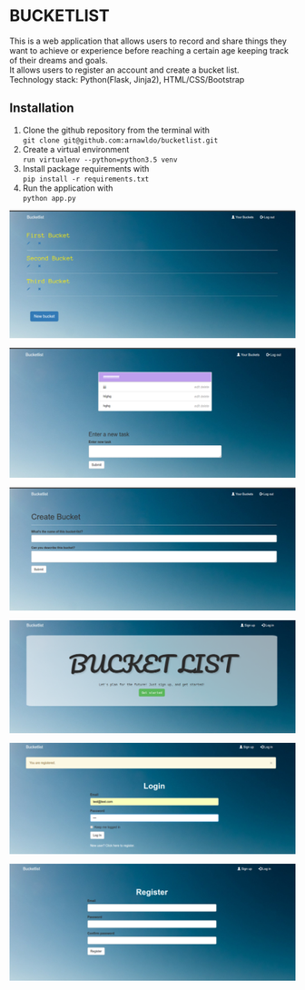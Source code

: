 # BUCKETLIST
This is a web application that  allows users to record and share things they want to achieve or experience before reaching a certain age keeping track of their dreams and goals.  
It allows users to register an account and create a bucket list.  
Technology stack: Python(Flask, Jinja2), HTML/CSS/Bootstrap  

## Installation  
1. Clone the github repository from the terminal with   
`git clone git@github.com:arnawldo/bucketlist.git`  
2. Create a virtual environment  
`run virtualenv --python=python3.5 venv`
3. Install package requirements with    
`pip install -r requirements.txt`
4. Run the application with  
`python app.py`  
  
![buckets](readme-files/buckets.png)   

![buckets tasks](readme-files/bucket_tasks.png)
  
![craete buckets](readme-files/create-bucket.png)
  
![home_page](readme-files/home_page.png)
  
![login](readme-files/login.png)

![register](readme-files/register.png)
